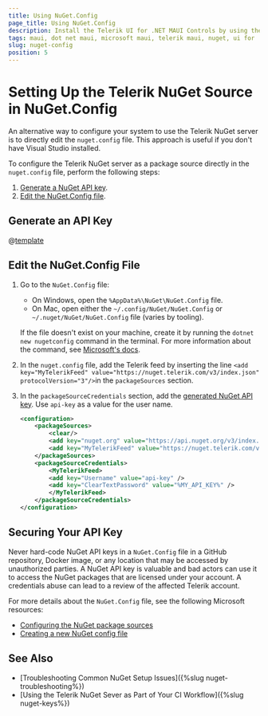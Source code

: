 ```yaml
---
title: Using NuGet.Config
page_title: Using NuGet.Config
description: Install the Telerik UI for .NET MAUI Controls by using the Nuget.Config file to set up the NuGet source.
tags: maui, dot net maui, microsoft maui, telerik maui, nuget, ui for .net maui controls, windows, mac, install, telerik .net maui, visual studio
slug: nuget-config
position: 5
---
```


# Setting Up the Telerik NuGet Source in NuGet.Config

An alternative way to configure your system to use the Telerik NuGet server is to directly edit the `nuget.config` file. This approach is useful if you don't have Visual Studio installed.

To configure the Telerik NuGet server as a package source directly in the `nuget.config` file, perform the following steps:

1. [Generate a NuGet API key](#generate-an-api-key).
1. [Edit the NuGet.Config file](#edit-the-nugetconfig-file).

## Generate an API Key

@[template](/_contentTemplates/common/nuget.md#generate-nuget-key)

## Edit the NuGet.Config File

1. Go to the `NuGet.Config` file:

    * On Windows, open the `%AppData%\NuGet\NuGet.Config` file.
    * On Mac, open either the  `~/.config/NuGet/NuGet.Config` or `~/.nuget/NuGet/NuGet.Config` file (varies by tooling).

    If the file doesn't exist on your machine, create it by running the `dotnet new nugetconfig` command in the terminal. For more information about the command, see <a href="https://learn.microsoft.com/en-us/dotnet/core/tools/dotnet-new" target="blank">Microsoft's docs</a>.

1. In the `nuget.config` file, add the Telerik feed by inserting the line `<add key="MyTelerikFeed" value="https://nuget.telerik.com/v3/index.json" protocolVersion="3"/>`in the `packageSources` section.

1. In the `packageSourceCredentials` section, add the [generated NuGet API key](#generate-an-api-key). Use `api-key` as a value for the user name.

    ```xml
    <configuration>
        <packageSources>
            <clear/>
            <add key="nuget.org" value="https://api.nuget.org/v3/index.json" protocolVersion="3" />
            <add key="MyTelerikFeed" value="https://nuget.telerik.com/v3/index.json" protocolVersion="3"/>
        </packageSources>
        <packageSourceCredentials>
            <MyTelerikFeed>
            <add key="Username" value="api-key" />
            <add key="ClearTextPassword" value="%MY_API_KEY%" />
            </MyTelerikFeed>
        </packageSourceCredentials>
    </configuration>
    ```

## Securing Your API Key

Never hard-code NuGet API keys in a `NuGet.Config` file in a GitHub repository, Docker image, or any location that may be accessed by unauthorized parties. A NuGet API key is valuable and bad actors can use it to access the NuGet packages that are licensed under your account. A credentials abuse can lead to a review of the affected Telerik account.

For more details about the `NuGet.Config` file, see the following Microsoft resources:
* <a href="https://learn.microsoft.com/en-us/nuget/reference/nuget-config-file#packagesources" target="_blank">Configuring the NuGet package sources</a>
* <a href="https://learn.microsoft.com/en-us/nuget/consume-packages/configuring-nuget-behavior#creating-a-new-config-file" target="_blank">Creating a new NuGet config file</a>

## See Also

* [Troubleshooting Common NuGet Setup Issues]({%slug nuget-troubleshooting%})
* [Using the Telerik NuGet Sever as Part of Your CI Workflow]({%slug nuget-keys%})

